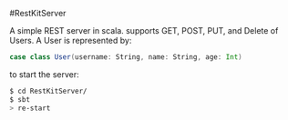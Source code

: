 #RestKitServer

A simple REST server in scala. supports GET, POST, PUT, and Delete of Users. A User is represented by:

``` scala
case class User(username: String, name: String, age: Int)
```

to start the server:
``` bash
$ cd RestKitServer/
$ sbt
> re-start
```